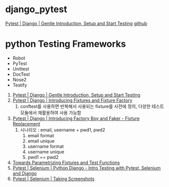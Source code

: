 # django_pytest
[Pytest | Django | Gentle Introduction, Setup and Start Testing](https://www.youtube.com/watch?v=LYX6nlECcro&t=5s)
[github](https://github.com/veryacademy/pytest-mastery-with-django)

# python Testing Frameworks
- Robot
- PyTest
- Unittest
- DocTest
- Nose2
- Testify


1. [Pytest | Django | Gentle Introduction, Setup and Start Testing](https://www.youtube.com/watch?v=LYX6nlECcro&list=PLOLrQ9Pn6caw3ilqDR8_qezp76QuEOlHY&index=6&t=10s)
2. [Pytest | Django | Introducing Fixtures and Fixture Factory](https://www.youtube.com/watch?v=s8iPADSichU&list=PLOLrQ9Pn6caw3ilqDR8_qezp76QuEOlHY&index=3)
   1. conftest를 사용하면 반복해서 사용되는 fixture를 사전에 정의, 다양한 테스트 모듈에서 재활용하여 사용 가능함
3. [Pytest | Django | Introducing Factory Boy and Faker - Fixture Replacement](https://www.youtube.com/watch?v=qrvqNdCDKjM&list=PLOLrQ9Pn6caw3ilqDR8_qezp76QuEOlHY&index=4)
   1. 시나리오 : email, username + pwd1, pwd2 
      1. email format
      2. email unique
      3. username format
      4. username unique
      5. pwd1 == pwd2
4. [Towards Parametrizing Fixtures and Test Functions](https://www.youtube.com/watch?v=APhI43fyRHI&list=PLOLrQ9Pn6caw3ilqDR8_qezp76QuEOlHY&index=5)
5. [Pytest | Selenium | Python Django - Intro Testing with Pytest, Selenium and Django](https://www.youtube.com/watch?v=o_rubsSu-Ds&list=PLOLrQ9Pn6caw3ilqDR8_qezp76QuEOlHY&index=6)
6. [Pytest | Selenium | Taking Screenshots](https://www.youtube.com/watch?v=SWBytYYVINE&list=PLOLrQ9Pn6caw3ilqDR8_qezp76QuEOlHY&index=7)
